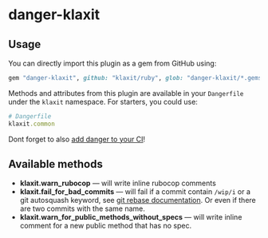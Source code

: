 # danger-klaxit

## Usage

You can directly import this plugin as a gem from GitHub using:

```ruby
gem "danger-klaxit", github: "klaxit/ruby", glob: "danger-klaxit/*.gemspec"
```

Methods and attributes from this plugin are available in your `Dangerfile`
under the `klaxit` namespace. For starters, you could use:

```ruby
# Dangerfile
klaxit.common
```

Dont forget to also [add danger to your CI][doc-danger-ci]!

## Available methods

- **klaxit.warn_rubocop** — will write inline rubocop comments
- **klaxit.fail_for_bad_commits** — will fail if a commit contain `/wip/i` or a
  git autosquash keyword, see [git rebase documentation][git-rebase]. Or even if
  there are two commits with the same name.
- **klaxit.warn_for_public_methods_without_specs** — will write inline comment
  for a new public method that has no spec.



[//]: #--------------------------------------------------- (external references)
[git-rebase]: https://git-scm.com/docs/git-rebase#Documentation/git-rebase.txt---autostash
[doc-danger-ci]: https://danger.systems/guides/getting_started.html#setting-up-danger-to-run-on-your-ci
